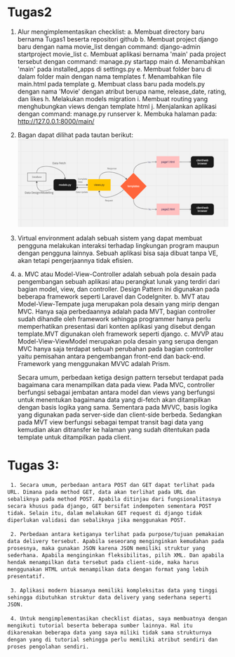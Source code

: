# Tugas2
 1. Alur mengimplementasikan checklist:
    a. Membuat directory baru bernama Tugas1 beserta repositori github
    b. Membuat project django baru dengan nama movie_list dengan command: django-admin startproject movie_list
    c. Membuat aplikasi bernama 'main' pada project tersebut dengan command: manage.py startapp main
    d. Menambahkan 'main' pada installed_apps di settings.py
    e. Membuat folder baru di dalam folder main dengan nama templates
    f. Menambahkan file main.html pada template 
    g. Membuat class baru pada models.py dengan nama 'Movie' dengan atribut berupa name, release_date, rating, dan likes
    h. Melakukan models migration 
    i. Membuat routing yang menghubungkan views dengan template html
    j. Menjalankan aplikasi dengan command: manage.py runserver
    k. Membuka halaman pada: http://127.0.0.1:8000/main/

2. Bagan dapat dilihat pada tautan berikut: ![Alt text](image.png)

3. Virtual environment adalah sebuah sistem yang dapat membuat pengguna melakukan interaksi terhadap lingkungan program maupun dengan pengguna lainnya. Sebuah aplikasi bisa saja dibuat tanpa VE, akan tetapi pengerjaannya tidak efisien.

4. 
    a. MVC atau Model-View-Controller adalah sebuah pola desain pada pengembangan sebuah aplikasi atau perangkat lunak yang terdiri dari bagian model, view, dan controller. Design Pattern ini digunakan pada beberapa framework seperti Laravel dan CodeIgniter. 
    b. MVT atau Model-View-Tempate juga merupakan pola desain yang mirip dengan MVC. Hanya saja perbedaannya adalah pada MVT, bagian controller sudah dihandle oleh framework sehingga programmer hanya perlu memperhatikan presentasi dari konten aplikasi yang disebut dengan template.MVT digunakan oleh framework seperti django.
    c. MVVP atau Model-View-ViewModel merupakan pola desain yang serupa dengan MVC hanya saja terdapat sebuah perubahan pada bagian controller yaitu pemisahan antara pengembangan front-end dan back-end. Framework yang menggunakan MVVC adalah Prism.

    Secara umum, perbedaan ketiga design pattern tersebut terdapat pada bagaimana cara menampilkan data pada view. Pada MVC, controller berfungsi sebagai jembatan antara model dan views yang berfungsi untuk menentukan bagaimana data yang di-fetch akan ditampilkan dengan basis logika yang sama. Sementara pada MVVC, basis logika yang digunakan pada server-side dan client-side berbeda. Sedangkan pada MVT view berfungsi sebagai tempat transit bagi data yang kemudian akan ditransfer ke halaman yang sudah ditentukan pada template untuk ditampilkan pada client.

# Tugas 3:
     
     1. Secara umum, perbedaan antara POST dan GET dapat terlihat pada URL. Dimana pada method GET, data akan terlihat pada URL dan sebaliknya pada method POST. Apabila ditinjau dari fungsionalitasnya secara khusus pada django, GET bersifat indempoten sementara POST tidak. Selain itu, dalam melakukan GET request di django tidak diperlukan validasi dan sebaliknya jika menggunakan POST.

     2. Perbedaan antara ketiganya terlihat pada purpose/tujuan pemakaian data delivery tersebut. Apabila seseorang menginginkan kemudahan pada prosesnya, maka gunakan JSON karena JSON memiliki struktur yang sederhana. Apabila menginginkan fleksibilitas, pilih XML. Dan apabila hendak menampilkan data tersebut pada client-side, maka harus menggunakan HTML untuk menampilkan data dengan format yang lebih presentatif.

     3. Aplikasi modern biasanya memiliki kompleksitas data yang tinggi sehingga dibutuhkan struktur data delivery yang sederhana seperti JSON.

     4. Untuk mengimplementasikan checklist diatas, saya membuatnya dengan mengikuti tutorial beserta beberapa sumber lainnya. Hal itu dikarenakan beberapa data yang saya miliki tidak sama strukturnya dengan yang di tutorial sehingga perlu memiliki atribut sendiri dan proses pengolahan sendiri.
